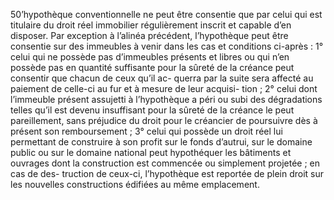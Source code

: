 50’hypothèque conventionnelle ne peut être consentie que par celui qui est titulaire
du droit réel immobilier régulièrement inscrit et capable d’en disposer.
Par exception à l’alinéa précédent, l’hypothèque peut être consentie sur des
immeubles à venir dans les cas et conditions ci-après : 1° celui qui ne
possède pas d’immeubles présents et libres ou qui n’en possède pas en quantité
suffisante pour la sûreté de la créance peut consentir que chacun de ceux qu’il
ac- querra par la suite sera affecté au paiement de celle-ci au fur et à mesure
de leur acquisi- tion ;
2° celui dont l’immeuble présent assujetti à l’hypothèque a péri ou subi des
dégradations telles qu’il est devenu insuffisant pour la sûreté de la créance le
peut pareillement, sans préjudice du droit pour le créancier de poursuivre dès à
présent son remboursement ; 3° celui qui possède un droit réel lui permettant
de construire à son profit sur le fonds d’autrui, sur le domaine public ou sur
le domaine national peut hypothéquer les bâtiments et ouvrages dont la
construction est commencée ou simplement projetée ; en cas de des- truction de
ceux-ci, l’hypothèque est reportée de plein droit sur les nouvelles
constructions édifiées au même emplacement.